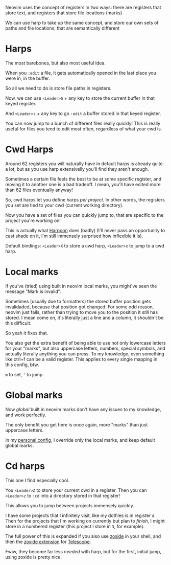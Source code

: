 Neovim uses the concept of registers in two ways: there are registers that store text, and registers that store file locations (marks)

We can use harp to take up the same concept, and store our own sets of paths and file locations, that are semantically different

# Harps

The most barebones, but also most useful idea.

When you `:edit` a file, it gets automatically opened in the last place you were in, in the buffer.

So all we need to do is store file paths in registers.

Now, we can use `<Leader>S` + any key to store the current buffer in that keyed register.

And `<Leader>s` + any key to go `:edit` a buffer stored in that keyed register.

You can now jump to a bunch of different files really quickly! This is really useful for files you tend to edit most often, regardless of what your cwd is.

# Cwd Harps

Around 62 registers you will naturally have in default harps is already quite a lot, but as you use harp extensivelly you'll find they aren't enough.

Sometimes a certain file feels the best to be at some specific register, and moving it to another one is a bad tradeoff. I mean, you'll have edited more than 62 files eventually anyway!

So, cwd harps let you define harps *per project*. In other words, the registers you set are tied to your cwd (current working directory).

Now you have a set of files you can quickly jump to, that are specific to the project you're working on!

This is actually what [Harpoon](<https://github.com/ThePrimeagen/harpoon>) does (badly) (I'll never pass an opportunity to cast shade on it, I'm still immensely surprised how inflexible it is).

Default bindings: `<Leader>X` to store a cwd harp, `<Leader>x` to jump to a cwd harp.

# Local marks

If you've (tried) using built in neovim local marks, you might've seen the message "Mark is invalid".

Sometimes (usually due to formatters) the stored buffer position gets invalidaded, because that position got changed. For some odd reason, neovim just fails, rather than trying to move you to the position it *still* has stored. I mean come on, it's literally just a line and a column, it shouldn't be this difficult.

So yeah it fixes that.

You also get the extra benefit of being able to use not only lowercase letters for your "marks", but also uppercase letters, numbers, special symbols, and actually literally anything you can press. To my knowledge, even something like ctrl+f can be a valid register. This applies to every single mapping in this config, btw.

`m` to set, `'` to jump.

# Global marks

Now *global* built in neovim marks don't have any issues to my knowledge, and work perfectly.

The only benefit you get here is once again, more "marks" than just uppercase letters.

In my [personal config](https://github.com/Axlefublr/dotfiles/blob/main/astro/lua/plugins/astrocore.lua), I override only the local marks, and keep default global marks.

# Cd harps

This one I find especially cool.

You `<Leader>Z` to store your current cwd in a register. Then you can `<Leader>z` to `:cd` into a directory stored in that register!

This allows you to jump between projects immensely quickly.

I have some projects that I infinitely visit, like my dotfiles is in register `d`. Then for the projects that I'm working on currently but plan to *finish*, I might store in a numbered register (this project I store in `3`, for example).

The full power of this is expanded if you also use [zoxide](https://github.com/ajeetdsouza/zoxide) in your shell, and then the [zoxide extension](https://github.com/jvgrootveld/telescope-zoxide) for [Telescope](https://github.com/nvim-telescope/telescope.nvim).

Fwiw, they become far less *needed* with harp, but for the first, initial jump, using zoxide is pretty nice.
